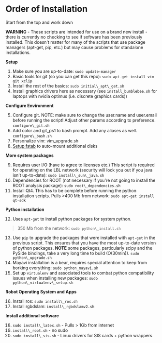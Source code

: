 # Order of Installation

Start from the top and work down

**WARNING** - These scripts are intended for use on a brand new install - there
is currently no checking to see if software has been previously installed. This
doesn't matter for many of the scripts that use package managers (apt-get, pip,
etc.) but may cause problems for standalone installations.

  **Setup**

1. Make sure you are up-to-date: `sudo update-manager`
2. Basic tools for git (so you can get this repo):
   `sudo apt-get install vim git xclip`
3. Install the rest of the basics: `sudo initial\_apt\_get.sh`
4. Install graphics drivers here as necessary (see `install_bumblebee.sh` for 
   laptops with nvidia optimus (i.e. discrete graphics cards))

  **Configure Environment**

5. Configure git. NOTE: make sure to change the user.name and user.email before
   running the script! Adjust other params according to preference.
   `configure\_git.sh`
6. Add color and git\_ps1 to bash prompt. Add any aliases as well.
   `configure\_bash.sh`
7. Personalize vim: vim\_upgrade.sh
8. [Setup fstab](https://gist.github.com/rossbar/c7bb5c6e0f18631b30fe) to auto-mount additional disks

  **More system packages**

9. Requires user I/O (have to agree to licenses etc.) This script is required 
   for operating on the LBL network (security will lock you out if you java 
   isn't up-to-date):
   `sudo install\_sun\_java.sh`
10. Dependencies for ROOT (not necessary if you're not going to install the
   ROOT analysis package):
   `sudo root\_dependencies.sh`
11. Install Qt4. This has to be complete before running the python installation
   scripts. Pulls >400 Mb from network:
   `sudo apt-get install qt-sdk`

  **Python installation**

12. Uses `apt-get` to install python packages for system python.
   >350 Mb from the network: `sudo python\_install.sh`
13. Use `pip` to upgrade the packages that were installed with `apt-get` in
   the previous script. This ensures that you have the most up-to-date version
   of python packages. **NOTE** some packages, particularly scipy and the
   PySide bindings, take a very long time to build (O(30min)).
   `sudo python\_upgrade.sh`
14. Mayavi installation is a bear, requires special attention to keep from
   borking everything:
   `sudo python_mayavi.sh`
15. Set up `virtualenv` and associated tools to combat python compatibility 
   issues when installing new packages:
   `sudo python\_virtualenv\_setup.sh`

  **Robot Operating System and Apps**

16. Install ros: `sudo install\_ros.sh`
17. Install rgbdslam: `install\_rgbdslamv2.sh`

  **Install additional software**

18. `sudo install\_latex.sh` - Pulls > 1Gb from internet
19. `install\_root.sh` - no sudo
20. `sudo install\_sis.sh` - Linux drivers for SIS cards + python wrappers
